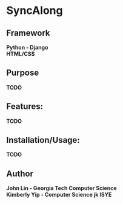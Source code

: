 # SyncAlong

## Framework
<b>Python - Django<b><br />
<b>HTML/CSS</b>

## Purpose
TODO

## Features:
TODO
## Installation/Usage:
TODO



## Author
John Lin - Georgia Tech Computer Science <br />
Kimberly Yip - Computer Science jk ISYE
